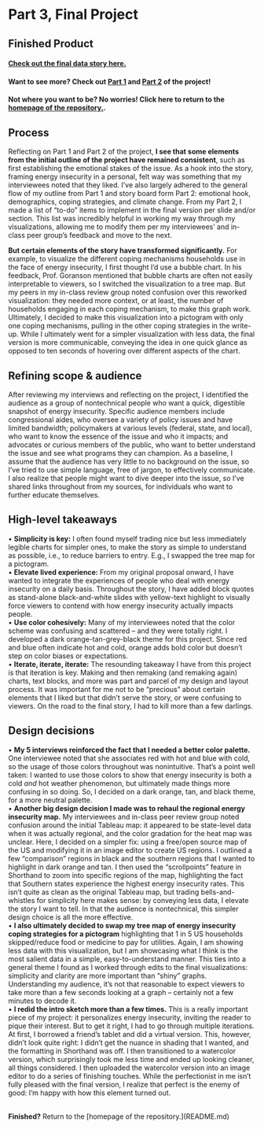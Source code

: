 # Part 3, Final Project 
## Finished Product 

#### [Check out the final data story here.](https://carnegiemellon.shorthandstories.com/energy-insecurity/index.html)
#### Want to see more? Check out [Part 1](Final_Project_Part1.md) and [Part 2](Final_Project_Part2.md) of the project!
#### Not where you want to be? No worries! Click here to return to the [homepage of the repository.](README.md).<br>



## Process
Reflecting on Part 1 and Part 2 of the project, <b>I see that some elements from the initial outline of the project have remained consistent</b>, such as first establishing the emotional stakes of the issue. As a hook into the story, framing energy insecurity in a personal, felt way was something that my interviewees noted that they liked. I’ve also largely adhered to the general flow of my outline from Part 1 and story board form Part 2: emotional hook, demographics, coping strategies, and climate change. From my Part 2, I made a list of “to-do” items to implement in the final version per slide and/or section. This list was incredibly helpful in working my way through my visualizations, allowing me to modify them per my interviewees’ and in-class peer group’s feedback and move to the next.

<b>But certain elements of the story have transformed significantly.</b> For example, to visualize the different coping mechanisms households use in the face of energy insecurity, I first thought I’d use a bubble chart. In his feedback, Prof. Goranson mentioned that bubble charts are often not easily interpretable to viewers, so I switched the visualization to a tree map. But my peers in my in-class review group noted confusion over this reworked visualization: they needed more context, or at least, the number of households engaging in each coping mechanism, to make this graph work. Ultimately, I decided to make this visualization into a pictogram with only one coping mechanisms, pulling in the other coping strategies in the write-up. While I ultimately went for a simpler visualization with less data, the final version is more communicable, conveying the idea in one quick glance as opposed to ten seconds of hovering over different aspects of the chart. 

## Refining scope & audience
After reviewing my interviews and reflecting on the project, I identified the audience as a group of nontechnical people who want a quick, digestible snapshot of energy insecurity. Specific audience members include congressional aides, who oversee a variety of policy issues and have limited bandwidth; policymakers at various levels (federal, state, and local), who want to know the essence of the issue and who it impacts; and advocates or curious members of the public, who want to better understand the issue and see what programs they can champion. As a baseline, I assume that the audience has very little to no background on the issue, so I’ve tried to use simple language, free of jargon, to effectively communicate. I also realize that people might want to dive deeper into the issue, so I’ve shared links throughout from my sources, for individuals who want to further educate themselves. 

## High-level takeaways
•	<b>Simplicity is key:</b> I often found myself trading nice but less immediately legible charts for simpler ones, to make the story as simple to understand as possible, i.e., to reduce barriers to entry. E.g., I swapped the tree map for a pictogram.
<br>
•	<b>Elevate lived experience:</b> From my original proposal onward, I have wanted to integrate the experiences of people who deal with energy insecurity on a daily basis. Throughout the story, I have added block quotes as stand-alone black-and-white slides with yellow-text highlight to visually force viewers to contend with how energy insecurity actually impacts people.<br>
•	<b>Use color cohesively:</b> Many of my interviewees noted that the color scheme was confusing and scattered – and they were totally right. I developed a dark orange-tan-grey-black theme for this project. Since red and blue often indicate hot and cold, orange adds bold color but doesn’t step on color biases or expectations.<br>
•	<b>Iterate, iterate, iterate:</b> The resounding takeaway I have from this project is that iteration is key. Making and then remaking (and remaking again) charts, text blocks, and more was part and parcel of my design and layout process. It was important for me not to be “precious” about certain elements that I liked but that didn’t serve the story, or were confusing to viewers. On the road to the final story, I had to kill more than a few darlings.   

## Design decisions
•	<b>My 5 interviews reinforced the fact that I needed a better color palette.</b> One interviewee noted that she associates red with hot and blue with cold, so the usage of those colors throughout was nonintuitive. That’s a point well taken: I wanted to use those colors to show that energy insecurity is both a cold <em>and</em> hot weather phenomenon, but ultimately made things more confusing in so doing. So, I decided on a dark orange, tan, and black theme, for a more neutral palette.<br> 
•	<b>Another big design decision I made was to rehaul the regional energy insecurity map.</b> My interviewees and in-class peer review group noted confusion around the initial Tableau map: it appeared to be state-level data when it was actually regional, and the color gradation for the heat map was unclear. Here, I decided on a simpler fix: using a free/open source map of the US and modifying it in an image editor to create US regions. I outlined a few “comparison” regions in black and the southern regions that I wanted to highlight in dark orange and tan. I then used the “scrollpoints” feature in Shorthand to zoom into specific regions of the map, highlighting the fact that Southern states experience the highest energy insecurity rates. This isn’t quite as clean as the original Tableau map, but trading bells-and-whistles for simplicity here makes sense: by conveying less data, I elevate the story I want to tell. In that the audience is nontechnical, this simpler design choice is all the more effective.<br>
•	<b>I also ultimately decided to swap my tree map of energy insecurity coping strategies for a pictogram</b> highlighting that 1 in 5 US households skipped/reduce food or medicine to pay for utilities. Again, I am showing less data with this visualization, but I am showcasing what I think is the most salient data in a simple, easy-to-understand manner. This ties into a general theme I found as I worked through edits to the final visualizations: simplicity and clarity are more important than “shiny” graphs. Understanding my audience, it’s not that reasonable to expect viewers to take more than a few seconds looking at a graph – certainly not a few minutes to decode it.<br> 
•	<b>I redid the intro sketch more than a few times.</b> This is a really important piece of my project: it personalizes energy insecurity, inviting the reader to pique their interest. But to get it right, I had to go through multiple iterations. At first, I borrowed a friend’s tablet and did a virtual version. This, however, didn’t look quite right: I didn’t get the nuance in shading that I wanted, and the formatting in Shorthand was off. I then transitioned to a watercolor version, which surprisingly took me less time and ended up looking cleaner, all things considered. I then uploaded the watercolor version into an image editor to do a series of finishing touches. While the perfectionist in me isn’t fully pleased with the final version, I realize that perfect is the enemy of good: I’m happy with how this element turned out.


<br>
<b>Finished?</b> Return to the [homepage of the repository.](README.md)
